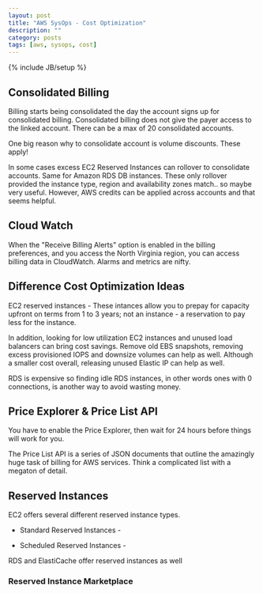 ```yaml
---
layout: post
title: "AWS SysOps - Cost Optimization"
description: ""
category: posts
tags: [aws, sysops, cost]
---
```

{% include JB/setup %}


## Consolidated Billing
Billing starts being consolidated the day the account signs up for consolidated billing. Consolidated billing does not give the payer access to the linked account. There can be a max of 20 consolidated accounts.

One big reason why to consolidate account is volume discounts. These apply!

In some cases excess EC2 Reserved Instances can rollover to consolidate accounts. Same for Amazon RDS DB instances. These only rollover provided the instance type, region and availability zones match.. so maybe very useful. However, AWS credits can be applied across accounts and that seems helpful.

## Cloud Watch
When the "Receive Billing Alerts" option is enabled in the billing preferences, and you access the North Virginia region, you can access billing data in CloudWatch. Alarms and metrics are nifty.

## Difference Cost Optimization Ideas

EC2 reserved instances - These intances allow you to prepay for capacity upfront on terms from 1 to 3 years; not an instance - a reservation to pay less for the instance.

In addition, looking for low utilization EC2 instances and unused load balancers can bring cost savings. Remove old EBS snapshots, removing excess provisioned IOPS and downsize volumes can help as well. Although a smaller cost overall, releasing unused Elastic IP can help as well. 

RDS is expensive so finding idle RDS instances, in other words ones with 0 connections, is another way to avoid wasting money.

## Price Explorer & Price List API
You have to enable the Price Explorer, then wait for 24 hours before things will work for you. 

The Price List API is a series of JSON documents that outline the amazingly huge task of billing for AWS services. Think a complicated list with a megaton of detail.

## Reserved Instances
EC2 offers several different reserved instance types.

* Standard Reserved Instances - 

* Scheduled Reserved Instances - 

RDS and ElastiCache offer reserved instances as well

### Reserved Instance Marketplace



